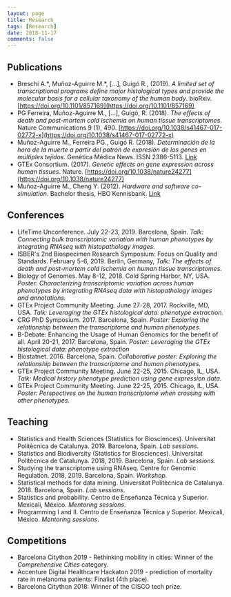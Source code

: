 ```yaml
---
layout: page
title: Research
tags: [Research]
date: 2018-11-17
comments: false
---
```


## Publications

* Breschi A.\*, Muñoz-Aguirre M.\*, [...], Guigó R., (2019). *A limited set of transcriptional programs define major histological types and provide the molecular basis for a cellular taxonomy of the human body*. bioRxiv. [https://doi.org/10.1101/857169](https://doi.org/10.1101/857169)
* PG Ferreira, Muñoz-Aguirre M., [...], Guigó, R. (2018). *The effects of death and post-mortem cold ischemia on human tissue transcriptomes*. Nature Communications 9 (1), 490. [https://doi.org/10.1038/s41467-017-02772-x](https://doi.org/10.1038/s41467-017-02772-x)
* Muñoz-Aguirre M., Ferreira PG., Guigó R. (2018). *Determinación de la hora de la muerte a partir del patrón de expresión de los genes en múltiples tejidos.* Genética Médica News. ISSN 2386-5113. [Link](https://revistageneticamedica.com/2018/07/18/post-mortem-expresion/)
* GTEx Consortium. (2017). *Genetic effects on gene expression across human tissues*. Nature. [https://doi.org/10.1038/nature24277](https://doi.org/10.1038/nature24277)
* Muñoz-Aguirre M., Cheng Y. (2012). *Hardware and software co-simulation*. Bachelor thesis, HBO Kennisbank. [Link](https://www.hbo-kennisbank.nl/resolve/zeelandhogeschool/eyJoIjogImIzMTRlYzAzMzQ3ZGNkZjBiMGNmZThiOGMzZDA3ZmJmNjA4ODIwY2M2NDJmNmRhM2VkZjIzMzRiYWQyNjVkNmUiLCAidSI6ICJodHRwczovL3N1cmZzaGFyZWtpdC5ubC9kbC9oei85Y2E3YzI1My1lNjlhLTQ3YmEtOWJjMC1jNGJkYzc1MWViMGEvMDY1MTdkYmYtN2Q2Yi00YzE1LWJkMjQtM2UzMzUxMjU4ZWVjIn0=)

## Conferences

* LifeTime Unconference. July 22-23, 2019. Barcelona, Spain. *Talk: Connecting bulk transcriptomic variation with human phenotypes by integrating RNAseq with histopathology images.*
* ISBER's 2nd Biospecimen Research Symposium: Focus on Quality and Standards. February 5-6, 2019. Berlin, Germany, *Talk: The effects of death and post-mortem cold ischemia on human tissue transcriptomes.*
* Biology of Genomes. May 8-12, 2018. Cold Spring Harbor, NY, USA. *Poster: Characterizing transcriptomic variation across human phenotypes by integrating RNAseq data with histopathology images and annotations.*
* GTEx Project Community Meeting. June 27-28, 2017. Rockville, MD, USA. *Talk: Leveraging the GTEx histological data: phenotype extraction.*
* CRG PhD Symposium. 2017. Barcelona, Spain. *Poster: Exploring the relationship between the transcriptome and human phenotypes.*
* B-Debate: Enhancing the Usage of Human Genomics for the benefit of all. April 20-21, 2017. Barcelona, Spain. *Poster: Leveraging the GTEx histological data: phenotype extraction*
* Biostatnet. 2016. Barcelona, Spain. *Collaborative poster: Exploring the relationship between the transcriptome and human phenotypes*.
* GTEx Project Community Meeting. June 22-25, 2015. Chicago, IL, USA. *Talk: Medical history phenotype prediction using gene expression data.*
* GTEx Project Community Meeting. June 22-25, 2015. Chicago, IL, USA. *Poster: Perspectives on the human transcriptome when crossing with other phenotypes.*

## Teaching

* Statistics and Health Sciences (Statistics for Biosciences). Universitat Politècnica de Catalunya. 2019. Barcelona, Spain. *Lab sessions*.
* Statistics and Biodiversity (Statistics for Biosciences). Universitat Politècnica de Catalunya. 2018, 2019. Barcelona, Spain. *Lab sessions*.
* Studying the transcriptome using RNAseq. Centre for Genomic Regulation. 2018, 2019. Barcelona, Spain. *Workshop*.
* Statistical methods for data mining. Universitat Politècnica de Catalunya. 2018. Barcelona, Spain. *Lab sessions*.
* Statistics and probability. Centro de Enseñanza Técnica y Superior. Mexicali, México. *Mentoring sessions*.
* Programming I and II. Centro de Enseñanza Técnica y Superior. Mexicali, México. *Mentoring sessions*.

## Competitions
* Barcelona Citython 2019 - Rethinking mobility in cities: Winner of the *Comprehensive Cities* category.
* Accenture Digital Healthcare Hackaton 2019 - prediction of mortality rate in melanoma patients: Finalist (4th place).
* Barcelona Citython 2018: Winner of the CISCO tech prize.

